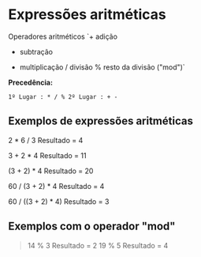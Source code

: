 # Expressões aritméticas
Operadores aritméticos
`+ adição
- subtração
* multiplicação
/ divisão
% resto da divisão ("mod")`

**Precedência:** 

`1º Lugar : * / %
2º Lugar : + -`

  
## Exemplos de expressões aritméticas
2 * 6 / 3 Resultado = 4 

3 + 2 * 4 Resultado = 11

(3 + 2) * 4 Resultado = 20

60 / (3 + 2) * 4 Resultado = 4

60 / ((3 + 2) * 4) Resultado = 3

## Exemplos com o operador "mod"
> 14 % 3 Resultado = 2
> 19 % 5 Resultado = 4
